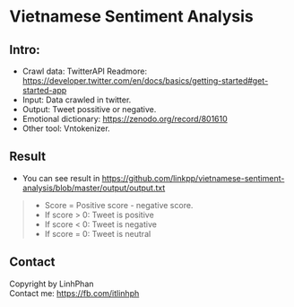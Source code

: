 Vietnamese Sentiment Analysis
=============================


Intro:
-------------------------
- Crawl data: TwitterAPI 
  Readmore: https://developer.twitter.com/en/docs/basics/getting-started#get-started-app
- Input: Data crawled in twitter.
- Output: Tweet possitive or negative.
- Emotional dictionary: https://zenodo.org/record/801610
- Other tool: Vntokenizer.

Result
-------------------
- You can see result in https://github.com/linkpp/vietnamese-sentiment-analysis/blob/master/output/output.txt <br/>
 > + Score = Positive score - negative score.
 > + If score > 0: Tweet is positive
 > + If score < 0: Tweet is negative
 > + If score = 0: Tweet is neutral

Contact
----------------------
Copyright by LinhPhan <br/>
Contact me: https://fb.com/itlinhph

